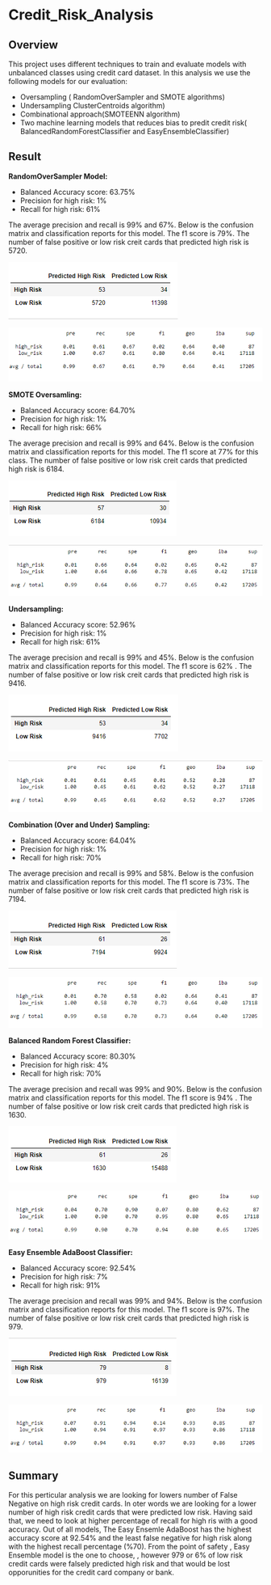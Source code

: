 # Credit_Risk_Analysis

## Overview

This project uses different techniques to train and evaluate models with unbalanced classes using credit card dataset.
In this analysis we use the following models for our evaluation:

- Oversampling ( RandomOverSampler and SMOTE algorithms)
- Undersampling ClusterCentroids algorithm)
- Combinational approach(SMOTEENN algorithm)
- Two machine learning models that reduces bias to predit credit risk( BalancedRandomForestClassifier and EasyEnsembleClassifier)


## Result

**RandomOverSampler Model:**

- Balanced Accuracy score: 63.75%
- Precision for high risk: 1%
- Recall for high risk: 61%


The average precision and recall is 99% and 67%. Below is the confusion matrix and classification reports for this model. The f1 score is 79%. The number of false positive or low risk creit cards that predicted high risk  is 5720.

![Confusion matrix](Pictures/Naive_ran_samp_cm.png)

![Classification Report](Pictures/Naive_ran_samp_report.png)

**SMOTE Oversamling:**

- Balanced Accuracy score: 64.70%
- Precision for high risk: 1%
- Recall for high risk: 66%

The average precision and recall is 99% and 64%. Below is the confusion matrix and classification reports for this model. The f1 score at 77% for this class. The number of false positive or low risk creit cards that predicted high risk  is 6184.


![Confusion matrix](Pictures/Smote_cm.png)

![Classification Report](Pictures/Smote_report.png)

**Undersampling:**


- Balanced Accuracy score: 52.96%
- Precision for high risk: 1%
- Recall for high risk: 61%

The average precision and recall is 99% and 45%. Below is the confusion matrix and classification reports for this model. The f1 score is 62% . The number of false positive or low risk creit cards that predicted high risk  is 9416. 


![Confusion matrix](Pictures/Undersampling_cm.png)

![Classification Report](Pictures/Undersampling_report.png)

**Combination (Over and Under) Sampling:**


- Balanced Accuracy score: 64.04%
- Precision for high risk: 1%
- Recall for high risk: 70%

The average precision and recall is 99% and 58%. Below is the confusion matrix and classification reports for this model. The f1 score is 73%. The number of false positive or low risk creit cards that predicted high risk  is 7194.

![Confusion matrix](Pictures/Combination_cm.png)

![Classification Report](Pictures/Combination_report.png)


**Balanced Random Forest Classifier:**

- Balanced Accuracy score: 80.30%
- Precision for high risk: 4%
- Recall for high risk: 70%

The average precision and recall was 99% and 90%. Below is the confusion matrix and classification reports for this model. The f1 score is 94% . The number of false positive or low risk creit cards that predicted high risk  is 1630.


![Confusion matrix](Pictures/Balanced_ran_cm.png)

![Classification Report](Pictures/Balanced_ran_report.png)


**Easy Ensemble AdaBoost Classifier:**

- Balanced Accuracy score: 92.54%
- Precision for high risk: 7%
- Recall for high risk: 91%

The average precision and recall was 99% and 94%. Below is the confusion matrix and classification reports for this model. The f1 score is 97%. The number of false positive or low risk creit cards that predicted high risk  is 979.

![Confusion matrix](Pictures/Adaboost_cm.png)

![Classification Report](Pictures/Adaboost_report.png)


## Summary


For this perticular analysis we are looking for lowers number of False Negative on high risk credit cards. In oter words we are looking for a lower number of high risk credit cards that were predicted low risk. Having said that, we need to look at higher percentage of recall for high ris with a good accuracy. Out of all models, The Easy Ensemle AdaBoost has the highest accuracy score at 92.54% and the least false negative for high risk along with the highest recall percentage (%70). From the point of safety , Easy Ensemble model is the one to choose, , however 979 or 6% of low risk credit cards were falsely predicted high risk and that would be lost opporunities for the credit card company or bank.    

